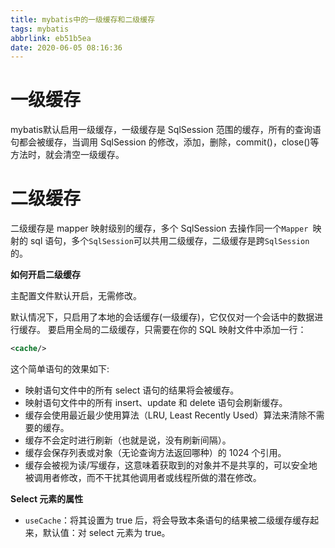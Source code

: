 ```yaml
---
title: mybatis中的一级缓存和二级缓存
tags: mybatis
abbrlink: eb51b5ea
date: 2020-06-05 08:16:36
---
```


# 一级缓存
mybatis默认启用一级缓存，一级缓存是 SqlSession 范围的缓存，所有的查询语句都会被缓存，当调用 SqlSession 的修改，添加，删除，commit()，close()等方法时，就会清空一级缓存。
# 二级缓存
二级缓存是 mapper 映射级别的缓存，多个 SqlSession 去操作同一个`Mapper `映射的 sql 语句，多个`SqlSession`可以共用二级缓存，二级缓存是跨`SqlSession`的。

**如何开启二级缓存**

主配置文件默认开启，无需修改。

默认情况下，只启用了本地的会话缓存(一级缓存)，它仅仅对一个会话中的数据进行缓存。 要启用全局的二级缓存，只需要在你的 SQL 映射文件中添加一行：
```xml
<cache/>
```
这个简单语句的效果如下:
- 映射语句文件中的所有 select 语句的结果将会被缓存。
- 映射语句文件中的所有 insert、update 和 delete 语句会刷新缓存。
- 缓存会使用最近最少使用算法（LRU, Least Recently Used）算法来清除不需要的缓存。
- 缓存不会定时进行刷新（也就是说，没有刷新间隔）。
- 缓存会保存列表或对象（无论查询方法返回哪种）的 1024 个引用。
- 缓存会被视为读/写缓存，这意味着获取到的对象并不是共享的，可以安全地被调用者修改，而不干扰其他调用者或线程所做的潜在修改。


**Select 元素的属性**
- `useCache`：将其设置为 true 后，将会导致本条语句的结果被二级缓存缓存起来，默认值：对 select 元素为 true。